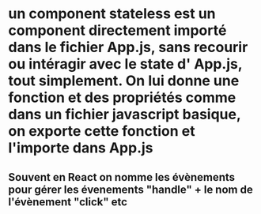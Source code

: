 # un component stateless est un component directement importé dans le fichier App.js, sans recourir ou intéragir avec le state d' App.js, tout simplement. On lui donne une fonction et des propriétés comme dans un fichier javascript basique, on exporte cette fonction et l'importe dans App.js

## Souvent en React on nomme les évènements pour gérer les évenements "handle" + le nom de l'évènement "click" etc
